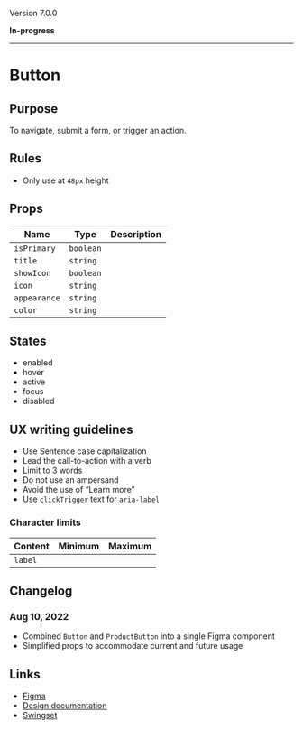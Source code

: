 Version 7.0.0

**In-progress**



---

# Button

## Purpose

To navigate, submit a form, or trigger an action.

## Rules

* Only use at `48px` height

## Props

| Name | Type | Description |
|----|----|----|
| `isPrimary` | `boolean` |    |
| `title` | `string` |    |
| `showIcon` | `boolean` |    |
| `icon` | `string` |    |
| `appearance` | `string` |    |
| `color` | `string` |    |

## States

* enabled
* hover
* active
* focus
* disabled

## UX writing guidelines

* Use Sentence case capitalization
* Lead the call-to-action with a verb
* Limit to 3 words
* Do not use an ampersand
* Avoid the use of “Learn more”
* Use `clickTrigger` text for `aria-label`

### Character limits

| Content | Minimum | Maximum |
|----|----|----|
| `label` |    |    |

## Changelog

### Aug 10, 2022

* Combined `Button` and `ProductButton` into a single Figma component
* Simplified props to accommodate current and future usage

## Links

* [Figma](https://www.figma.com/file/7cYgDM618stjYUHDqAfRec/branch/OMEgzrp0nOtVags6nwQCyq/Components?node-id=102%3A47)
* [Design documentation](https://hashicorp-wpl-documentation.vercel.app/components/button)
* [Swingset](https://react-components.vercel.app/components/button)


